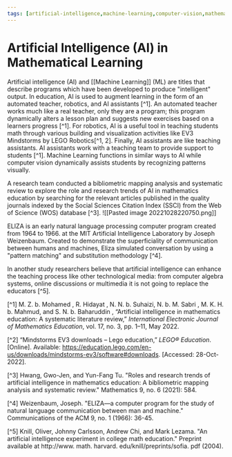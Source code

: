 ```yaml
---
tags: [artificial-intelligence,machine-learning,computer-vision,mathematical-learning]
---
```

# Artificial Intelligence (AI) in Mathematical Learning

Artificial intelligence (AI) and [[Machine Learning]] (ML) are titles that describe programs which have been developed to produce "intelligent" output.  In education, AI is used to augment learning in the form of an automated teacher, robotics, and AI assistants [^1].  An automated teacher works much like a real teacher, only they are a program; this program dynamically alters a lesson plan and suggests new exercises based on a learners progress [^1].  For robotics, AI is a useful tool in teaching students math through various building and visualization activities like EV3 Mindstorms by LEGO Robotics[^1, 2].  Finally, AI assistants are like teaching assistants.  AI assistants work with a teaching team to provide support to students [^1].  Machine Learning functions in similar ways to AI while computer vision dynamically assists students by recognizing patterns visually.

A research team conducted a bibliometric mapping analysis and systematic review to explore the role and research trends of AI in mathematics education by searching for the relevant articles published in the quality journals indexed by the Social Sciences Citation Index (SSCI) from the Web of Science (WOS) database [^3]. 
![[Pasted image 20221028220750.png]]

ELIZA is an early natural language processing computer program created from 1964 to 1966. at the MIT Artificial Intelligence Laboratory by Joseph Weizenbaum. Created to demonstrate the superficiality of communication between humans and machines, Eliza simulated conversation by using a "pattern matching" and substitution methodology [^4].

In another study researchers believe that artificial intelligence can enhance the teaching process like other technological media: from computer algebra systems, online discussions or multimedia it is not going to replace the educators [^5].

[^1] M. Z. b. Mohamed , R. Hidayat , N. N. b. Suhaizi, N. b. M. Sabri , M. K. H. b. Mahmud, and S. N. b. Baharuddin , “Artificial intelligence in mathematics education: A systematic literature review,” _International Electronic Journal of Mathematics Education_, vol. 17, no. 3, pp. 1–11, May 2022.

[^2] “Mindstorms EV3 downloads – Lego education,” _LEGO® Education_. [Online]. Available: https://education.lego.com/en-us/downloads/mindstorms-ev3/software#downloads. [Accessed: 28-Oct-2022].

[^3] Hwang, Gwo-Jen, and Yun-Fang Tu. "Roles and research trends of artificial intelligence in mathematics education: A bibliometric mapping analysis and systematic review." Mathematics 9, no. 6 (2021): 584.

[^4] Weizenbaum, Joseph. "ELIZA—a computer program for the study of natural language communication between man and machine." Communications of the ACM 9, no. 1 (1966): 36-45. 

[^5] Knill, Oliver, Johnny Carlsson, Andrew Chi, and Mark Lezama. "An artificial intelligence experiment in college math education." Preprint available at http://www. math. harvard. edu/knill/preprints/sofia. pdf (2004). 






